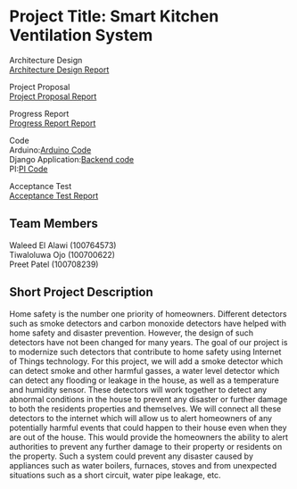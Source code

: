 # Project Title: Smart Kitchen Ventilation System


Architecture Design<br>
[Architecture Design Report](https://github.com/Waleed20210/IOT-Project/tree/main/Architecture%20Design)<br>

Project Proposal<br>
[Project Proposal Report](https://github.com/Waleed20210/IOT-Project/tree/main/Proposal)<br>

Progress Report<br>
[ Progress Report Report](https://github.com/Waleed20210/IOT-Project/tree/main/Progress%20Report)<br>

Code<br>
Arduino:[Arduino Code](https://github.com/Waleed20210/IOT-Project/tree/main/Code/Arduino)<br> 
Django Application:[Backend code](https://github.com/Waleed20210/IOT-Project/tree/main/Code/Django%20Application)<br>
PI:[PI Code](https://github.com/Waleed20210/IOT-Project/tree/main/Code/PI)<br>


Acceptance Test<br>
[Acceptance Test Report](https://github.com/Waleed20210/IOT-Project/blob/main/Acceptance%20Test/Acceptance%20Testing.pdf)<br>

## Team Members 
Waleed El Alawi (100764573)<br> 
Tiwaloluwa Ojo  (100700622)<br>
Preet Patel (100708239) <br>

## Short Project Description
Home safety is the number one priority of homeowners. Different detectors such as smoke detectors and carbon monoxide detectors have helped with home safety and disaster prevention. However, the design of such detectors have not been changed for many years. The goal of our project is to modernize such detectors that contribute to home safety using Internet of Things technology. For this project, we will add a smoke detector which can detect smoke and other harmful gasses, a water level detector which can detect any flooding or leakage in the house, as well as a temperature and humidity sensor. These detectors will work together to detect any abnormal conditions in the house to prevent any disaster or further damage to both the residents properties and themselves. We will connect all these detectors to the internet which will allow us to alert homeowners of any potentially harmful events that could happen to their house even when they are out of the house. This would provide the homeowners the ability to alert authorities to prevent any further damage to their property or residents on the property. Such a system could prevent any disaster caused by appliances such as water boilers, furnaces, stoves and from unexpected situations such as a short circuit, water pipe leakage, etc.
